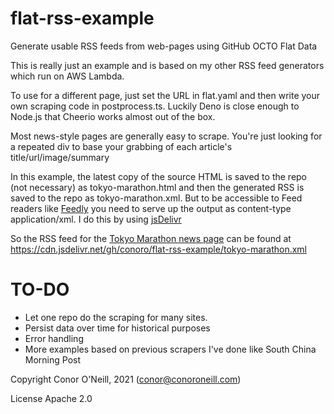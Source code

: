 # flat-rss-example
Generate usable RSS feeds from web-pages using GitHub OCTO Flat Data

This is really just an example and is based on my other RSS feed generators which run on AWS Lambda.

To use for a different page, just set the URL in flat.yaml and then write your own scraping code in postprocess.ts. Luckily Deno is close enough to Node.js that Cheerio works almost out of the box.

Most news-style pages are generally easy to scrape. You're just looking for a repeated div to base your grabbing of each article's title/url/image/summary

In this example, the latest copy of the source HTML is saved to the repo (not necessary) as tokyo-marathon.html and then the generated RSS is saved to the repo as tokyo-marathon.xml. But to be accessible to Feed readers like [Feedly](https://feedly.com) you need to serve up the output as content-type application/xml. I do this by using [jsDelivr](https://www.jsdelivr.com/)

So the RSS feed for the [Tokyo Marathon news page](https://www.marathon.tokyo/en/news/) can be found at https://cdn.jsdelivr.net/gh/conoro/flat-rss-example/tokyo-marathon.xml


# TO-DO
* Let one repo do the scraping for many sites.
* Persist data over time for historical purposes
* Error handling
* More examples based on previous scrapers I've done like South China Morning Post

Copyright Conor O'Neill, 2021 (conor@conoroneill.com)

License Apache 2.0

